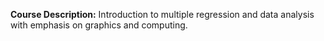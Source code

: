 **Course Description:** Introduction to multiple regression and data analysis with emphasis on graphics and computing.